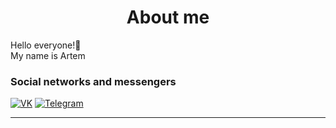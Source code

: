 
<h1 align="center">About me</h1> 
Hello everyone!👋  <br/>
My name is Artem<br/>



<!-- <h3>Some my projects</h3>

|     Project    | Name | Description | Stack  |
| :-------------: | :-------------:    | ----------  | -----------------  |
| <img src='https://how-to-learn-gphj1bujj-amillerr.vercel.app/images/feynman.png' width="50" alt=''>  | How to learn  | **Pet project - HTML/CSS** | ![HTML5](https://img.shields.io/badge/-HTML-141130?style=flat-square&logo=HTML5) ![CSS3](https://img.shields.io/badge/-CSS-141130?style=flat-square&logo=CSS3&logoColor=blue) ![GIT](https://img.shields.io/badge/-Git-141130?style=flat-square&logo=GIT&logoColor=green) <br /> [Link to project](https://how-to-learn-gphj1bujj-amillerr.vercel.app/). <br/> [Link to code](https://github.com/amillerr/how-to-learn/). |
| <img src='https://amillerr.github.io/russian-travel/images/lead/lead__image.jpg' width="100" alt=''>  | Russian Travel | **Pet project - Adaptive HTML/CSS**. <br /> <br /> Landing page about interesting places | ![HTML5](https://img.shields.io/badge/-HTML-141130?style=flat-square&logo=HTML5) ![CSS3](https://img.shields.io/badge/-CSS-141130?style=flat-square&logo=CSS3&logoColor=blue) ![GIT](https://img.shields.io/badge/-Git-141130?style=flat-square&logo=GIT&logoColor=green) <br /> [Link to project](https://amillerr.github.io/russian-travel/). <br/> [Link to code](https://github.com/amillerr/russian-travel/). |
| <img src='#' width="60" alt=''> | SYP Vanilla JS | **Pet project - JS (es6)**. <br/><br/> Landing page for exchanging cards with interesting places<br /> The user has the ability to upload their own cards (including deleting them),<br/> like the cards, change avatar and contact details. | ![HTML5](https://img.shields.io/badge/-HTML-141130?style=flat-square&logo=HTML5) ![CSS3](https://img.shields.io/badge/-CSS-141130?style=flat-square&logo=CSS3&logoColor=blue)  ![JavaScript](https://img.shields.io/badge/-JavaScript-141130?style=flat-square&logo=JavaScript) <br/> ![Webpack](https://img.shields.io/badge/-Webpack-141130?style=flat-square&logo=Webpack&) ![GIT](https://img.shields.io/badge/-Git-141130?style=flat-square&logo=GIT&logoColor=green) <br /> [Link to project](https://amillerr.github.io/syp/). <br/> [Link to code](https://github.com/amillerr/syp/).
| <img src='https://amillerr.github.io/mesto/images/header__logo.svg' width="60" alt=''> | Mesto React JS | **Pet project - React.js** <br/><br/> SPA on React.js <br /> Added user registration and authorization functionality (jwt), routes.<br/> The code was refactored and visual improvements were added. | ![React](https://img.shields.io/badge/-React-141130?style=flat-square&logo=React) ![JavaScript](https://img.shields.io/badge/-JavaScript-141130?style=flat-square&logo=JavaScript&logoColor=yellow) ![CSS3](https://img.shields.io/badge/-CSS-141130?style=flat-square&logo=CSS3&logoColor=blue) ![GIT](https://img.shields.io/badge/-Git-141130?style=flat-square&logo=GIT&logoColor=green) <br /> [Link to project](http://react-mesto-auth-pied.vercel.app/). [Link to code](https://github.com/amillerr/react-mesto-auth/).
| <img src='https://raw.githubusercontent.com/amillerr/news-explorer-frontend/main/src/images/bg-medium.jpg' width="65" alt=''>| News Explorer | **Graduation work in the specialty &mdash; &laquo;Frontend-developer&raquo;**. <br/><br/>SPA is an aggregator of news from around the world. Read only the most important news on the topics you are interested in. <br /> Register on the portal and save the news in your personal account. <br /> <br /> The backend part is posted at the link (https://www.github.com/amillerr/news-explorer-api) | ![React](https://img.shields.io/badge/-React-141130?style=flat-square&logo=React) ![JavaScript](https://img.shields.io/badge/-JavaScript-141130?style=flat-square&logo=JavaScript&logoColor=yellow) ![CSS3](https://img.shields.io/badge/-CSS-141130?style=flat-square&logo=CSS3&logoColor=blue) ![GIT](https://img.shields.io/badge/-Git-141130?style=flat-square&logo=GIT&logoColor=green) <br /> [Link to code](https://github.com/amillerr/news-explorer-frontend/). |


<h2>I use this stack of technologies:</h2>
<br>

![HTML5](https://img.shields.io/badge/-HTML-141130?style=flat-square&logo=HTML5&logoColor=FF0000)
![CSS3](https://img.shields.io/badge/-CSS3-141130?style=flat-square&logo=CSS3&logoColor=009900)
![JavaScript](https://img.shields.io/badge/-JavaScript-141130?style=flat-square&logo=JavaScript&logoColor=yellow)
![GIT](https://img.shields.io/badge/-Git-141130?style=flat-square&logo=GIT&logoColor=FFFFFF)
![Webpack](https://img.shields.io/badge/-Webpack-141130?style=flat-square&logo=Webpack&)
![React](https://img.shields.io/badge/-React-141130?style=flat-square&logo=React)


 -->
<h3>Social networks and messengers</h3>

[![VK](https://img.shields.io/badge/-VK-141130?style=flat-square&logo=Vk)](https://vk.com/artemmillerr)
[![Telegram](https://img.shields.io/badge/-Telegram-141130?style=flat-square&logo=Telegram)](https://t.me/artemmillerr)



<HR>  

